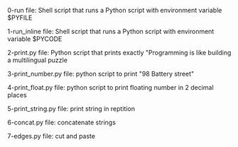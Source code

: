 0-run file: Shell script that runs a Python script with environment variable $PYFILE

1-run_inline file: Shell script that runs a Python script with environment variable $PYCODE

2-print.py file: Python script that prints exactly "Programming is like building a multilingual puzzle

3-print_number.py file: python script to print "98 Battery street"

4-print_float.py file: python script to print floating number in 2 decimal places

5-print_string.py file: print string in reptition

6-concat.py file: concatenate strings

7-edges.py file: cut and paste
